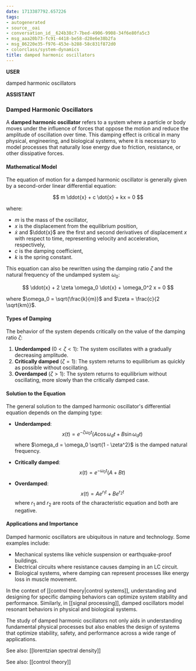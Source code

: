 ```yaml
---
date: 1713387792.657226
tags:
- autogenerated
- source__oai
- conversation_id__624b38c7-7bed-4906-9908-34f6e80fa5c3
- msg_aaa20b73-fc91-4418-be58-d28e6e38b2fa
- msg_86220e35-f976-453e-b288-58c831f872d0
- colorclass/system-dynamics
title: damped harmonic oscillators
---
```


**USER**

damped harmonic oscillators


**ASSISTANT**

### Damped Harmonic Oscillators

A **damped harmonic oscillator** refers to a system where a particle or body moves under the influence of forces that oppose the motion and reduce the amplitude of oscillation over time. This damping effect is critical in many physical, engineering, and biological systems, where it is necessary to model processes that naturally lose energy due to friction, resistance, or other dissipative forces.

#### Mathematical Model

The equation of motion for a damped harmonic oscillator is generally given by a second-order linear differential equation:

$$
m \ddot{x} + c \dot{x} + kx = 0
$$

where:
- $m$ is the mass of the oscillator,
- $x$ is the displacement from the equilibrium position,
- $\dot{x}$ and $\ddot{x}$ are the first and second derivatives of displacement $x$ with respect to time, representing velocity and acceleration, respectively,
- $c$ is the damping coefficient,
- $k$ is the spring constant.

This equation can also be rewritten using the damping ratio $\zeta$ and the natural frequency of the undamped system $\omega_0$:

$$
\ddot{x} + 2 \zeta \omega_0 \dot{x} + \omega_0^2 x = 0
$$

where $\omega_0 = \sqrt{\frac{k}{m}}$ and $\zeta = \frac{c}{2 \sqrt{km}}$.

#### Types of Damping

The behavior of the system depends critically on the value of the damping ratio $\zeta$:

1. **Underdamped** ($0 < \zeta < 1$): The system oscillates with a gradually decreasing amplitude.
2. **Critically damped** ($\zeta = 1$): The system returns to equilibrium as quickly as possible without oscillating.
3. **Overdamped** ($\zeta > 1$): The system returns to equilibrium without oscillating, more slowly than the critically damped case.

#### Solution to the Equation

The general solution to the damped harmonic oscillator's differential equation depends on the damping type:

- **Underdamped**:
  $$
  x(t) = e^{-\zeta \omega_0 t} (A \cos \omega_d t + B \sin \omega_d t)
  $$
  where $\omega_d = \omega_0 \sqrt{1 - \zeta^2}$ is the damped natural frequency.

- **Critically damped**:
  $$
  x(t) = e^{-\omega_0 t} (A + Bt)
  $$

- **Overdamped**:
  $$
  x(t) = A e^{r_1 t} + B e^{r_2 t}
  $$
  where $r_1$ and $r_2$ are roots of the characteristic equation and both are negative.

#### Applications and Importance

Damped harmonic oscillators are ubiquitous in nature and technology. Some examples include:
- Mechanical systems like vehicle suspension or earthquake-proof buildings.
- Electrical circuits where resistance causes damping in an LC circuit.
- Biological systems, where damping can represent processes like energy loss in muscle movement.

In the context of [[control theory|control systems]], understanding and designing for specific damping behaviors can optimize system stability and performance. Similarly, in [[signal processing]], damped oscillators model resonant behaviors in physical and biological systems.

The study of damped harmonic oscillators not only aids in understanding fundamental physical processes but also enables the design of systems that optimize stability, safety, and performance across a wide range of applications.

See also: [[lorentzian spectral density]]


See also: [[control theory]]
